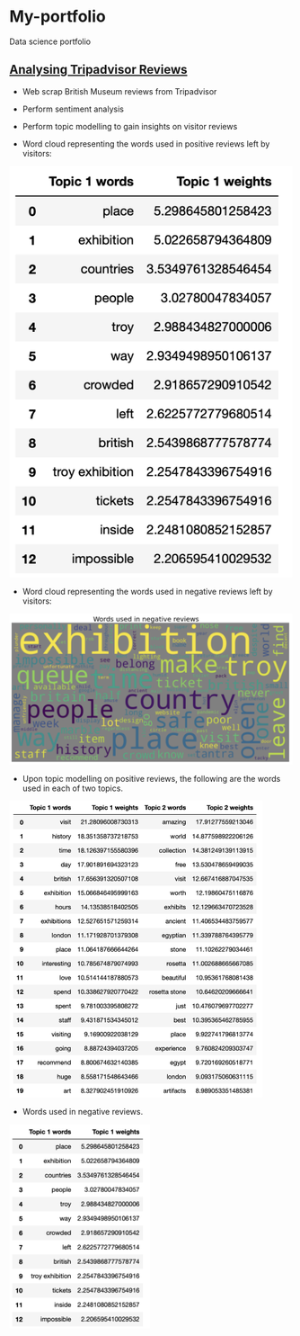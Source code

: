 # My-portfolio
Data science portfolio
## [Analysing Tripadvisor Reviews](https://github.com/jiajianwoo/Analysing-museum-reviews-on-Tripadvisor/blob/main/Web%20scraping%20and%20analysing%20BM%20reviews.ipynb)
* Web scrap British Museum reviews from Tripadvisor
* Perform sentiment analysis
* Perform topic modelling to gain insights on visitor reviews

* Word cloud representing the words used in positive reviews left by visitors:
<img src="image/Screenshot%202020-12-21%20at%2015.46.18.png" alt="drawing" width="600" />

* Word cloud representing the words used in negative reviews left by visitors:
<img src="https://github.com/jiajianwoo/My-portfolio/blob/main/image/Screenshot%202020-12-21%20at%2015.46.46.png" alt="drawing" width="600" />

* Upon topic modelling on positive reviews, the following are the words used in each of two topics.
<img src="https://github.com/jiajianwoo/My-portfolio/blob/main/image/Screenshot%202020-12-21%20at%2015.47.00.png" alt="drawing" width="450" />

* Words used in negative reviews.
<img src="https://github.com/jiajianwoo/My-portfolio/blob/main/image/Screenshot%202020-12-21%20at%2015.46.18.png" alt="drawing" width="250" />
